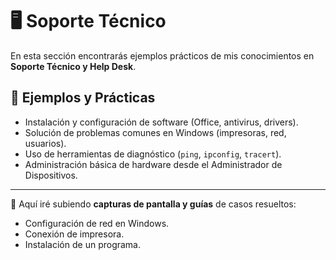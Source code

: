 # 🖥️ Soporte Técnico

En esta sección encontrarás ejemplos prácticos de mis conocimientos en **Soporte Técnico y Help Desk**.  

## 📂 Ejemplos y Prácticas

-  Instalación y configuración de software (Office, antivirus, drivers).  
-  Solución de problemas comunes en Windows (impresoras, red, usuarios).  
- Uso de herramientas de diagnóstico (`ping`, `ipconfig`, `tracert`).  
-  Administración básica de hardware desde el Administrador de Dispositivos.  

---

📸 Aquí iré subiendo **capturas de pantalla y guías** de casos resueltos:
- Configuración de red en Windows.  
- Conexión de impresora.  
- Instalación de un programa.  

